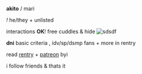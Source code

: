 **akito** / mari

_!_ he/they + unlisted

interactions **OK**! free cuddles & hide ![sdsdf](https://credit.crd.co/assets/images/gallery11/f74ee575.gif?v=92acf675)

**dni** basic criteria , idv/sp/dsmp fans + more in rentry


read [rentry](https://rentry.co/akit) + [patreon](https://patreon.com/shinonomeakito) byi

i follow friends & thats it
